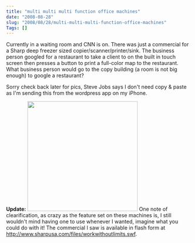 ```yaml
--- 
title: "multi multi multi function office machines"
date: "2008-08-28"
slug: "2008/08/28/multi-multi-multi-function-office-machines"
Tags: []
---
```

Currently in a waiting room and CNN is on.  There was just a commercial for a Sharp deep freezer sized copier/scanner/printer/sink.  The business person googled for a restaurant to take a client to on the built in touch screen then presses a button to print a full-color map to the restaurant.  What business person would go to the copy building (a room is not big enough) to google a restaurant?

Sorry check back later for pics, Steve Jobs says I don't need copy & paste as I'm sending this from the wordpress app on my iPhone.

<strong>Update:</strong>
<img src="http://michael.thegrebs.com/wp-content/uploads/2008/08/sharp-mx-m1100-300x300.jpg" alt="" title="sharp-mx-m1100" width="300" height="300" class="alignright size-medium wp-image-135" />
One note of clearification, as crazy as the feature set on these machines is, I still wouldn't mind having one to use whenever I wanted, imagine what you could do with it!  The commercial I saw is available in flash form at
<a href="http://www.sharpusa.com/files/workwithoutlimits.swf">http://www.sharpusa.com/files/workwithoutlimits.swf</a>.  
